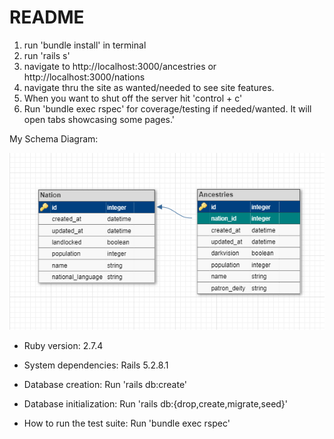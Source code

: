 # README

1. run 'bundle install' in terminal
1. run 'rails s'
1. navigate to http://localhost:3000/ancestries or http://localhost:3000/nations
1. navigate thru the site as wanted/needed to see site features.
1. When you want to shut off the server hit 'control + c'
1. Run 'bundle exec rspec' for coverage/testing if needed/wanted. It will open tabs showcasing some pages.'

My Schema Diagram:

![My_Diagram](relational_rails_schema.png)

* Ruby version: 
2.7.4

* System dependencies: 
Rails 5.2.8.1

* Database creation: 
Run 'rails db:create'

* Database initialization: 
Run 'rails db:{drop,create,migrate,seed}'

* How to run the test suite: 
Run 'bundle exec rspec'